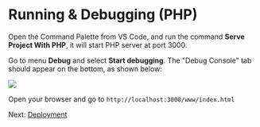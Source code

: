 # Running & Debugging (PHP)

Open the Command Palette from VS Code, and run the command **Serve Project With PHP**, it will start PHP server at port 3000.


Go to menu **Debug** and select **Start debugging**. The "Debug Console" tab should appear on the bottom, as shown below:

![](_media/php/vs_code_debug.gif) 

Open your browser and go to `http://localhost:3000/www/index.html`

Next: [Deployment](deployment/)